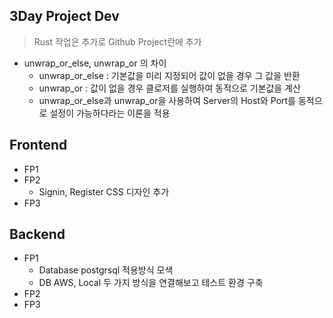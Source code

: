 3Day Project Dev
---
> Rust 작업은 추가로 Github Project란에 추가

* unwrap_or_else, unwrap_or 의 차이
  * unwrap_or_else : 기본값을 미리 지정되어 값이 없을 경우 그 값을 반환
  * unwrap_or : 값이 없을 경우 클로저를 실행하여 동적으로 기본값을 계산
  * unwrap_or_else과 unwrap_or을 사용하여 Server의 Host와 Port를 동적으로 설정이 가능하다라는 이론을 적용

Frontend
---
* FP1
* FP2
  * Signin, Register CSS 디자인 추가
* FP3

Backend
---
* FP1 
  * Database postgrsql 적용방식 모색
  * DB AWS, Local 두 가지 방식을 연결해보고 테스트 환경 구축
* FP2
* FP3